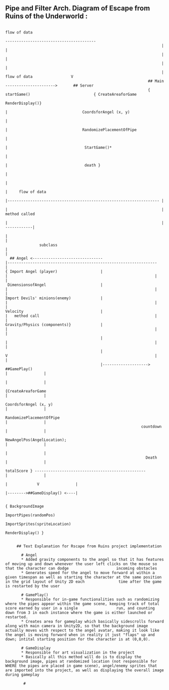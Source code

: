 ## Pipe and Filter Arch. Diagram of Escape from Ruins of the Underworld :

                                                                                         flow of data
                                                                          ----------------------------------------
                                                                         |                                       |
                                                                         |                                       |
                                                                         |                                       |
                                                                         |          flow of data                 V
                                                                   ## Main      ---------------------->       ## Server  
                                                                   { startGame()                            { CreateAreaforGame
                                                                    RenderDisplay()}
                                                                          |                                 CoordsforAngel (x, y)
                                                                          |
                                                                          |                                 RandomizePlacementOfPipe
                                                                          |
                                                                          |                                  StartGame()*
                                                                          |
                                                                          |                                  death }
                                                                          |  
                                                                          |
                                                                          |     flow of data
                                                                          |------------------------------------------------------------------- |
                                                                          |                                                                    |   method called
                                                                          |                                                                    | ------------|
                                                                          |                                                                                  |
                   subclass                                               |                                                                                  |
      ## Angel <-------------------------------                           |------------------------------------------------------------------                |
    { Import Angel (player)                   |                           |                                                                 |                | 
     DimensionsofAngel                        |                           |                                                                 |                |
    Import Devils' minions(enemy)             |                           |                                                                 |                |
    Velocity                                  |                           |   method call                                                   |                |
    Gravity/Physics (components)}             |                           |                                                                 |                |
                                              |                           |                                                                 |                |
                                              |                           V                                                                 |                |
                                              |--------------------> ##GamePlay()                                                           |                |
                                                                                                                                            |                |
                                                               {CreateAreaforGame                                                           |                |
                                                               CoordsforAngel (x, y)                                                        |                |
                                                              RandomizePlacementOfPipe                                                      |                |
                                                                countdown                                                                   |                |
                                                              NewAngelPos(AngelLocation);                                                   |                |
                                                                                                                                            |                |
                                                                  Death                                                                     |                |
                                                                 totalScore } -------------------------------------------------             |                |
                                                                                                                              |             V                |
                                                                                                                              |-------->##GameDisplay() <----|
                                                                                                                                  
                                                                                                                                        { BackgroundImage
                                                                                                                                     ImportPipes(randomPos)
                                                                                                                                     ImportSprites(spriteLocation)
                                                                                                                                     RenderDisplay() }
         
         
         ## Text Explanation for Rscape from Ruins project implementation
           
           # Angel
           * Added gravity components to the angel so that it has features of moving up and down whenever the user left clicks on the mouse so that the character can dodge                     incoming obstacles
           * Generates speed for the angel to move forward at within a given timespan as well as starting the character at the same position in the grid layout of Unity 2D each               time after the game is restarted by the user
           
           # GamePlay()
           * Responsible for in-game functionalities such as randomizing where the pipes appear within the game scene, keeping track of total score earned by user in a single                 run, and counting down from 3 in each instance where the game is either launched or restarted.
           * Creates area for gameplay which basically sidescrolls forward along with main camera in Unity2D, so that the background image actually moves with respect to the angel avatar, making it look like the angel is moving forward when in reality it just "flaps" up and down; intital starting position for the character is at (0,0,0).
           
           # GameDisplay
           * Responsible for art visualization in the project
           * Basically all this method will do is to display the background image, pipes at randomized location (not responsible for WHERE the pipes are placed in game scene), angel/enemy sprites that are imported into the project, as well as displaying the overall image during gameplay

            # 
                                          
                                          
                                          


